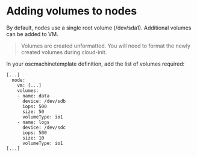 # Adding volumes to nodes

By default, nodes use a single root volume (/dev/sda1). Additional volumes can be added to VM.

> Volumes are created unformatted. You will need to format the newly created volumes during cloud-init.

In your oscmachinetemplate definition, add the list of volumes required:

```
[...]
  node:
    vm: [...]
    volumes:
    - name: data
      device: /dev/sdb
      iops: 500
      size: 50
      volumeType: io1
    - name: logs
      device: /dev/sdc
      iops: 500
      size: 10
      volumeType: io1
[...]
```